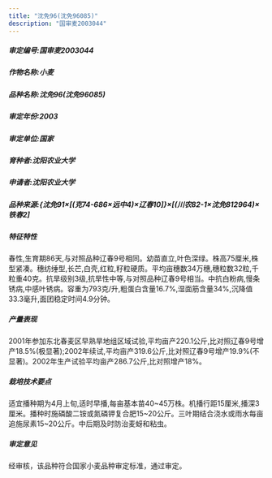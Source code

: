 ```yaml
---
title: "沈免96(沈免96085)"
description: "国审麦2003044"
---
```

##### 审定编号:国审麦2003044

##### 作物名称:小麦

##### 品种名称:沈免96(沈免96085)

##### 审定年份:2003

##### 审定单位:国家

##### 育种者:沈阳农业大学

##### 申请者:沈阳农业大学

##### 品种来源:{沈免91×[(克74-686×远中4)×辽春10]}×[(川农82-1×沈免812964)×铁春2]

##### 特征特性
春性,生育期86天,与对照品种辽春9号相同。幼苗直立,叶色深绿。株高75厘米,株型紧凑。穗纺缍型,长芒,白壳,红粒,籽粒硬质。平均亩穗数34万穗,穗粒数32粒,千粒重40克。抗旱级别3级,抗旱性中等,与对照品种辽春9号相当。中抗白粉病,慢条锈病,中感叶锈病。容重为793克/升,粗蛋白含量16.7%,湿面筋含量34%,沉降值33.3毫升,面团稳定时间4.9分钟。

##### 产量表现
2001年参加东北春麦区早熟旱地组区域试验,平均亩产220.1公斤,比对照辽春9号增产18.5%(极显著);2002年续试,平均亩产319.6公斤,比对照辽春9号增产19.9%(不显著)。2002年生产试验平均亩产286.7公斤,比对照增产18%。

##### 栽培技术要点
适宜播种期为4月上旬,适时早播,每亩基本苗40~45万株。机播行距15厘米,播深3厘米。播种时施磷酸二铵或氮磷钾复合肥15~20公斤。三叶期结合浇水或雨水每亩追施尿素15~20公斤。中后期及时防治麦蚜和粘虫。

##### 审定意见
经审核，该品种符合国家小麦品种审定标准，通过审定。
